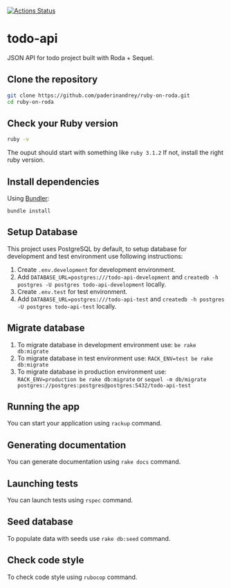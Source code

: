 [![Actions Status](https://github.com/paderinandrey/ruby-on-roda/workflows/Build/badge.svg)](https://github.com/paderinandrey/ruby-on-roda/actions)

# todo-api

JSON API for todo project built with Roda + Sequel.

## Clone the repository

```sh
git clone https://github.com/paderinandrey/ruby-on-roda.git
cd ruby-on-roda
```

## Check your Ruby version

```sh
ruby -v
```

The ouput should start with something like `ruby 3.1.2`
If not, install the right ruby version.

## Install dependencies

Using [Bundler](https://github.com/bundler/bundler):

```shell
bundle install
```

## Setup Database

This project uses PostgreSQL by default, to setup database for development and test environment use following instructions:

1. Create `.env.development` for development environment.
2. Add `DATABASE_URL=postgres:///todo-api-development` and `createdb -h postgres -U postgres todo-api-development` locally.
3. Create `.env.test` for test environment.
4. Add `DATABASE_URL=postgres:///todo-api-test` and `createdb -h postgres -U postgres todo-api-test` locally.

## Migrate database

1. To migrate database in development environment use: `be rake db:migrate`
2. To migrate database in test environment use: `RACK_ENV=test be rake db:migrate`
3. To migrate database in production environment use: `RACK_ENV=production be rake db:migrate` or `sequel -m db/migrate postgres://postgres:postgres@postgres:5432/todo-api-test`

## Running the app

You can start your application using `rackup` command.

## Generating documentation

You can generate documentation using `rake docs` command.

## Launching tests

You can launch tests using `rspec` command.

## Seed database

To populate data with seeds use `rake db:seed` command.

## Check code style

To check code style using `rubocop` command.
